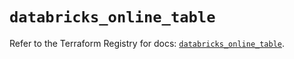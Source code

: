 # `databricks_online_table`

Refer to the Terraform Registry for docs: [`databricks_online_table`](https://registry.terraform.io/providers/databricks/databricks/1.49.1/docs/resources/online_table).
